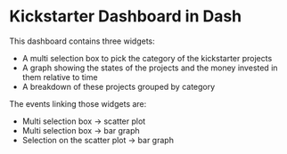 # Kickstarter Dashboard in Dash

This dashboard contains three widgets:

- A multi selection box to pick the category of the kickstarter projects
- A graph showing the states of the projects and the money invested in them relative to time
- A breakdown of these projects grouped by category

The events linking those widgets are:

- Multi selection box -> scatter plot
- Multi selection box -> bar graph
- Selection on the scatter plot -> bar graph
